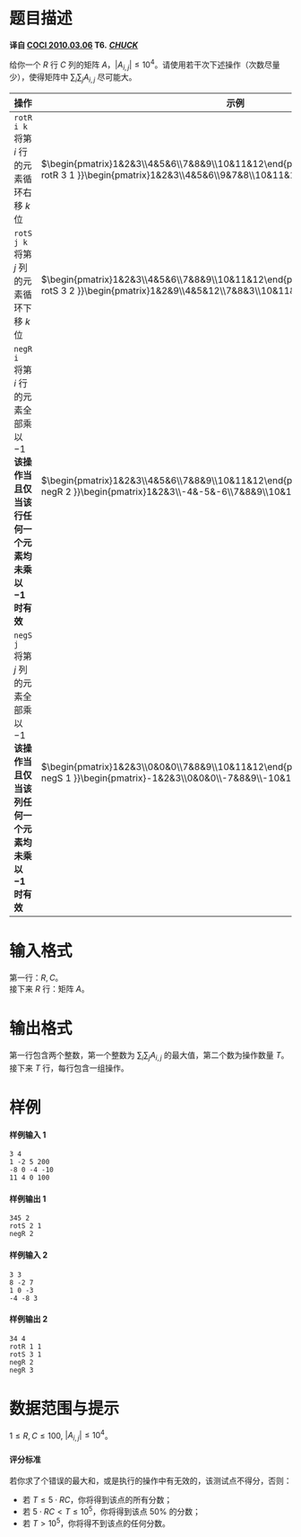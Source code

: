 
# 题目描述

 **译自 [COCI 2010.03.06](http://hsin.hr/coci/archive/2009_2010/) T6.** ***[CHUCK](http://hsin.hr/coci/archive/2009_2010/contest5_tasks.pdf)***

给你一个 $R$ 行 $C$ 列的矩阵 $A$，$|A_{i,j}|\leq 10^4$。请使用若干次下述操作（次数尽量少），使得矩阵中 $\sum_i \sum_j A_{i,j}$ 尽可能大。

|操作|示例|
|-|-|
|$\texttt{rotR i k}$ <br> 将第 $i$ 行的元素循环右移 $k$ 位|$\begin{pmatrix}1&2&3\\4&5&6\\7&8&9\\10&11&12\end{pmatrix}\xrightarrow{\large\texttt{ rotR 3 1 }}\begin{pmatrix}1&2&3\\4&5&6\\9&7&8\\10&11&12\end{pmatrix}$ |
|$\texttt{rotS j k}$ <br> 将第 $j$ 列的元素循环下移 $k$ 位|$\begin{pmatrix}1&2&3\\4&5&6\\7&8&9\\10&11&12\end{pmatrix}\xrightarrow{\large\texttt{ rotS 3 2 }}\begin{pmatrix}1&2&9\\4&5&12\\7&8&3\\10&11&6\end{pmatrix}$ |
|$\texttt{negR i}$ <br> 将第 $i$ 行的元素全部乘以 $-1$ <br> **该操作当且仅当该行任何一个元素均未乘以 $-1$ 时有效**|$\begin{pmatrix}1&2&3\\4&5&6\\7&8&9\\10&11&12\end{pmatrix}\xrightarrow{\large\texttt{ negR 2 }}\begin{pmatrix}1&2&3\\-4&-5&-6\\7&8&9\\10&11&12\end{pmatrix}$ |
|$\texttt{negS j}$ <br> 将第 $j$ 列的元素全部乘以 $-1$ <br> **该操作当且仅当该列任何一个元素均未乘以 $-1$ 时有效**|$\begin{pmatrix}1&2&3\\0&0&0\\7&8&9\\10&11&12\end{pmatrix}\xrightarrow{\large\texttt{ negS 1 }}\begin{pmatrix}-1&2&3\\0&0&0\\-7&8&9\\-10&11&12\end{pmatrix}$ |

# 输入格式

第一行：$R,C$。  
接下来 $R$ 行：矩阵 $A$。

# 输出格式

第一行包含两个整数，第一个整数为 $\sum_i \sum_j A_{i,j}$ 的最大值，第二个数为操作数量 $T$。  
接下来 $T$ 行，每行包含一组操作。

# 样例

#### 样例输入 1
```plain
3 4
1 -2 5 200
-8 0 -4 -10
11 4 0 100
```

#### 样例输出 1
```plain
345 2
rotS 2 1
negR 2
```

#### 样例输入 2
```plain
3 3
8 -2 7
1 0 -3
-4 -8 3
```

#### 样例输出 2
```plain
34 4
rotR 1 1
rotS 3 1
negR 2
negR 3
```

# 数据范围与提示

$1≤R,C≤100,$ $|A_{i,j}|≤10^4$。

#### 评分标准
若你求了个错误的最大和，或是执行的操作中有无效的，该测试点不得分，否则：
* 若 $T≤ 5\cdot RC$，你将得到该点的所有分数；
* 若 $5\cdot RC<T≤10^5$，你将得到该点 $50\%$ 的分数；
* 若 $T>10^5$，你将得不到该点的任何分数。

